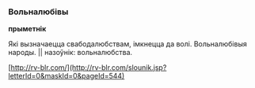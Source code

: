 ### Вольналюбівы
**прыметнік**

Які вызначаецца свабодалюбствам, імкнецца да волі. Вольналюбівыя народы. || назоўнік: вольналюбства.

<a rel="author">[http://rv-blr.com/](http://rv-blr.com/slounik.jsp?letterId=0&maskId=0&pageId=544)</a>
